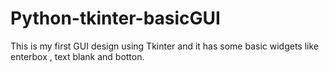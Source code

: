 # Python-tkinter-basicGUI
This is my first GUI design using Tkinter and it has some basic widgets like enterbox , text blank and botton.
